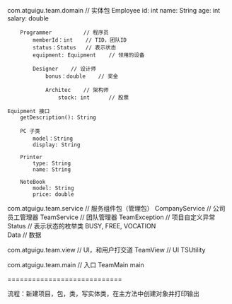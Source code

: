 com.atguigu.team.domain // 实体包
    Employee
         id: int
         name: String
         age: int
         salary: double
        
        Programmer          // 程序员
            memberId：int    // TID，团队ID
            status：Status   // 表示状态
            equipment: Equipment    // 领用的设备
            
            Designer    // 设计师
                bonus：double    // 奖金
                
                Architec    // 架构师
                    stock: int      // 股票
    
    Equipment 接口
        getDescription(): String
        
        PC 子类
            model：String
            display: String
            
        Printer
            type: String
            name: String
        
        NoteBook
            model: String
            price: double
    
            
com.atguigu.team.service    // 服务组件包（管理包）
    CompanyService          // 公司员工管理器
    TeamService             // 团队管理器
    TeamException           // 项目自定义异常  
    Status                  // 表示状态的枚举类
        BUSY, FREE, VOCATION  
    Data                    // 数据
    
    
com.atguigu.team.view       // UI，和用户打交道
    TeamView                // UI
    TSUtility
    
                 
com.atguigu.team.main       // 入口
    TeamMain
        main


============================

流程：新建项目，包，类，写实体类，在主方法中创建对象并打印输出

